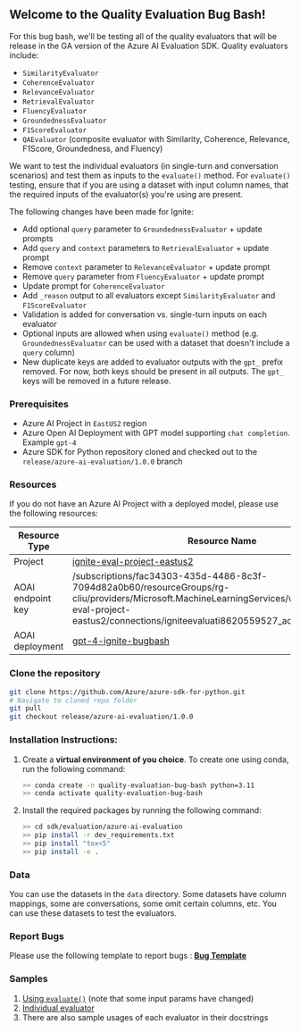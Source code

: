 ## Welcome to the Quality Evaluation Bug Bash!


For this bug bash, we'll be testing all of the quality evaluators that will be release in the GA version of the Azure AI Evaluation SDK. Quality evaluators include:

 - `SimilarityEvaluator`
 - `CoherenceEvaluator`
 - `RelevanceEvaluator`
 - `RetrievalEvaluator`
 - `FluencyEvaluator`
 - `GroundednessEvaluator`
 - `F1ScoreEvaluator`
 - `QAEvaluator` (composite evaluator with Similarity, Coherence, Relevance, F1Score, Groundedness, and Fluency)

We want to test the individual evaluators (in single-turn and conversation scenarios) and test them as inputs to the `evaluate()` method. For `evaluate()` testing, ensure that if you are using a dataset with input column names, that the required inputs of the evaluator(s) you're using are present.

The following changes have been made for Ignite:

- Add optional `query` parameter to `GroundednessEvaluator` + update prompts
- Add `query` and `context` parameters to `RetrievalEvaluator` + update prompt
- Remove `context` parameter to `RelevanceEvaluator` + update prompt
- Remove `query` parameter from `FluencyEvaluator` + update prompt
- Update prompt for `CoherenceEvaluator`
- Add `_reason` output to all evaluators except `SimilarityEvaluator` and `F1ScoreEvaluator`
- Validation is added for conversation vs. single-turn inputs on each evaluator
- Optional inputs are allowed when using `evaluate()` method (e.g. `GroundednessEvaluator` can be used with a dataset that doesn't include a `query` column)
- New duplicate keys are added to evaluator outputs with the `gpt_` prefix removed. For now, both keys should be present in all outputs. The `gpt_` keys will be removed in a future release.



### Prerequisites
- Azure AI Project in `EastUS2` region
- Azure Open AI Deployment with GPT model supporting `chat completion`. Example `gpt-4`
- Azure SDK for Python repository cloned and checked out to the `release/azure-ai-evaluation/1.0.0` branch

### Resources

If you do not have an Azure AI Project with a deployed model, please use the following resources:

| Resource Type     | Resource Name                                                                                                                                                                                                                                                                  |
|-------------------|--------------------------------------------------------------------------------------------------------------------------------------------------------------------------------------------------------------------------------------------------------------------------------|
| Project           | [ignite-eval-project-eastus2](https://ai.azure.com/build/overview?wsid=/subscriptions/fac34303-435d-4486-8c3f-7094d82a0b60/resourceGroups/rg-cliu/providers/Microsoft.MachineLearningServices/workspaces/ignite-eval-project-eastus2&tid=72f988bf-86f1-41af-91ab-2d7cd011db47) |
| AOAI endpoint key | /subscriptions/fac34303-435d-4486-8c3f-7094d82a0b60/resourceGroups/rg-cliu/providers/Microsoft.MachineLearningServices/workspaces/ignite-eval-project-eastus2/connections/igniteevaluati8620559527_aoai/credentials/key                                                        |
| AOAI deployment   | [gpt-4-ignite-bugbash](https://ai.azure.com/build/deployments/aoai/connections/igniteevaluati8620559527_aoai/gpt-4-ignite-bugbash?wsid=/subscriptions/fac34303-435d-4486-8c3f-7094d82a0b60/resourceGroups/rg-cliu/providers/Microsoft.MachineLearningServices/workspaces/ignite-eval-project-eastus2&tid=72f988bf-86f1-41af-91ab-2d7cd011db47)|



### Clone the repository
```bash
git clone https://github.com/Azure/azure-sdk-for-python.git
# Navigate to cloned repo folder
git pull
git checkout release/azure-ai-evaluation/1.0.0
```

### Installation Instructions:

1. Create a **virtual environment of you choice**. To create one using conda, run the following command:
    ```bash
    >> conda create -n quality-evaluation-bug-bash python=3.11
    >> conda activate quality-evaluation-bug-bash
    ```
2. Install the required packages by running the following command:
    ```bash
   >> cd sdk/evaluation/azure-ai-evaluation
   >> pip install -r dev_requirements.txt
   >> pip install "tox<5"
   >> pip install -e .
    ```

### Data
You can use the datasets in the `data` directory. Some datasets have column mappings, some are conversations, some omit certain columns, etc. You can use these datasets to test the evaluators.

### Report Bugs

Please use the following template to report bugs : [**Bug Template**](https://msdata.visualstudio.com/Vienna/_workitems/edit/3600109)

### Samples

1. [Using `evaluate()`](https://github.com/Azure-Samples/azureai-samples/blob/main/scenarios/evaluate/evaluate_qualitative_metrics/evaluate_qualitative_metrics.ipynb) (note that some input params have changed)
2. [Individual evaluator](https://github.com/Azure-Samples/azureai-samples/blob/47c934561c24533644af58ed377e2b7382d61621/scenarios/evaluate/evaluate_app/evaluate_app.ipynb#L182)
3. There are also sample usages of each evaluator in their docstrings